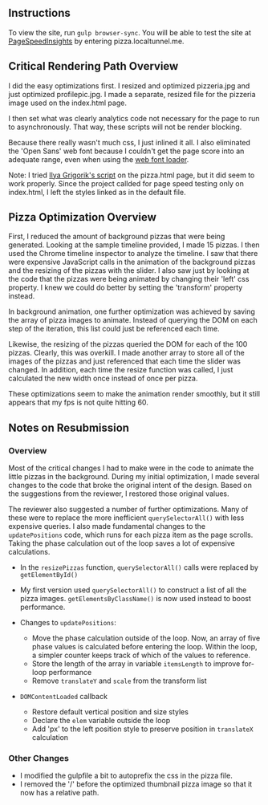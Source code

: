 ## Instructions

To view the site, run `gulp browser-sync`. You will be able to test the site at
[PageSpeedInsights](https://developers.google.com/speed/pagespeed/insights/) by entering pizza.localtunnel.me.

## Critical Rendering Path Overview

I did the easy optimizations first. I resized and optimized pizzeria.jpg and
just optimized profilepic.jpg. I made a separate, resized file for the pizzeria
image used on the index.html page.

I then set what was clearly analytics code not necessary for the page to run to
asynchronously. That way, these scripts will not be render blocking.

Because there really wasn't much css, I just inlined it all. I also eliminated
the 'Open Sans' web font because I couldn't get the page score into an adequate
range, even when using the [web font loader](https://github.com/typekit/webfontloader).

Note: I tried [Ilya Grigorik's script](https://developers.google.com/speed/docs/insights/OptimizeCSSDelivery)
on the pizza.html page, but it did seem to work properly. Since the project
callded for page speed testing only on index.html, I left the styles linked as
in the default file.

## Pizza Optimization Overview

First, I reduced the amount of background pizzas that were being generated. Looking
at the sample timeline provided, I made 15 pizzas. I then used the Chrome
timeline inspector to analyze the timeline. I saw that there were expensive
JavaScript calls in the animation of the background pizzas and the resizing of
the pizzas with the slider. I also saw just by looking at the code that the pizzas
were being animated by changing their 'left' css property. I knew we could do
better by setting the 'transform' property instead.

In background animation, one further optimization was achieved by saving the array
of pizza images to animate. Instead of querying the DOM on each step of the iteration,
this list could just be referenced each time.

Likewise, the resizing of the pizzas queried the DOM for each of the 100 pizzas.
Clearly, this was overkill. I made another array to store all of the images of
the pizzas and just referenced that each time the slider was changed. In addition,
each time the resize function was called, I just calculated the new width once
instead of once per pizza.

These optimizations seem to make the animation render smoothly, but it still
appears that my fps is not quite hitting 60.

## Notes on Resubmission

### Overview

Most of the critical changes I had to make were in the code to animate the little
pizzas in the background. During my initial optimization, I made several changes
to the code that broke the original intent of the design. Based on the suggestions
from the reviewer, I restored those original values.

The reviewer also suggested a number of further optimizations. Many of these were
to replace the more inefficient `querySelectorAll()` with less expensive queries.
I also made fundamental changes to the `updatePositions` code, which runs for
each pizza item as the page scrolls. Taking the phase calculation out of the loop
saves a lot of expensive calculations.

* In the `resizePizzas` function, `querySelectorAll()` calls were replaced by
`getElementById()`

* My first version used `querySelectorAll()` to construct a list of all the pizza
images. `getElementsByClassName()` is now used instead to boost performance.

* Changes to `updatePositions`:
  * Move the phase calculation outside of the loop. Now, an array of five phase
  values is calculated before entering the loop. Within the loop, a simpler counter
  keeps track of which of the values to reference.
  * Store the length of the array in variable `itemsLength` to improve for-loop
  performance
  * Remove `translateY` and `scale` from the transform list

* `DOMContentLoaded` callback
  * Restore default vertical position and size styles
  * Declare the `elem` variable outside the loop
  * Add 'px' to the left position style to preserve position in `translateX` calculation

### Other Changes

* I modified the gulpfile a bit to autoprefix the css in the pizza file.
* I removed the '/' before the optimized thumbnail pizza image so that it now
has a relative path.
